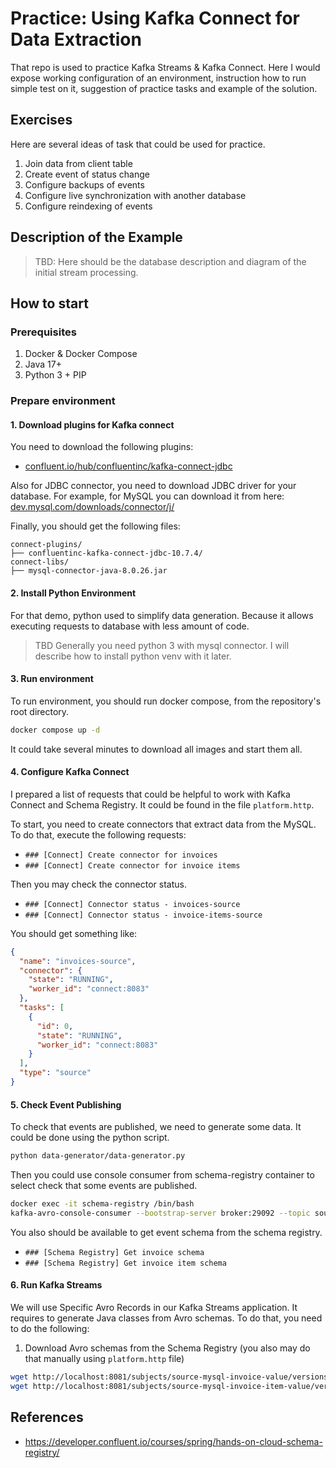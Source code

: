 # Practice: Using Kafka Connect for Data Extraction

That repo is used to practice Kafka Streams & Kafka Connect. Here I would 
expose working configuration of an environment, instruction how to run
simple test on it, suggestion of practice tasks and example of the solution. 

## Exercises

Here are several ideas of task that could be used for practice. 

1. Join data from client table
2. Create event of status change
3. Configure backups of events
4. Configure live synchronization with another database
5. Configure reindexing of events

## Description of the Example

> TBD: Here should be the database description and diagram of the initial
> stream processing.

## How to start

### Prerequisites

1. Docker & Docker Compose
2. Java 17+
3. Python 3 + PIP

### Prepare environment

#### 1. Download plugins for Kafka connect

You need to download the following plugins:

- [confluent.io/hub/confluentinc/kafka-connect-jdbc](https://www.confluent.io/hub/confluentinc/kafka-connect-jdbc)

Also for JDBC connector, you need to download JDBC driver for your database. For example, for MySQL you can download
it from here: [dev.mysql.com/downloads/connector/j/](https://dev.mysql.com/downloads/connector/j/)

Finally, you should get the following files:

```
connect-plugins/
├── confluentinc-kafka-connect-jdbc-10.7.4/
connect-libs/
├── mysql-connector-java-8.0.26.jar
```

#### 2. Install Python Environment

For that demo, python used to simplify data generation. Because it 
allows executing requests to database with less amount of code. 

> TBD
> Generally you need python 3 with mysql connector. I will describe how 
> to install python venv with it later. 

#### 3. Run environment

To run environment, you should run docker compose, from the repository's 
root directory.

```bash
docker compose up -d
```

It could take several minutes to download all images and start them all. 

#### 4. Configure Kafka Connect

I prepared a list of requests that could be helpful to work with 
Kafka Connect and Schema Registry. It could be found in the file 
`platform.http`.

To start, you need to create connectors that extract data from the MySQL. To do 
that, execute the following requests:

* `### [Connect] Create connector for invoices`
* `### [Connect] Create connector for invoice items`

Then you may check the connector status.

* `### [Connect] Connector status - invoices-source`
* `### [Connect] Connector status - invoice-items-source`

You should get something like:

```json
{
  "name": "invoices-source",
  "connector": {
    "state": "RUNNING",
    "worker_id": "connect:8083"
  },
  "tasks": [
    {
      "id": 0,
      "state": "RUNNING",
      "worker_id": "connect:8083"
    }
  ],
  "type": "source"
}
```

#### 5. Check Event Publishing 

To check that events are published, we need to generate some data. It 
could be done using the python script.

```bash
python data-generator/data-generator.py 
```

Then you could use console consumer from schema-registry container to 
select check that some events are published.

```bash
docker exec -it schema-registry /bin/bash
kafka-avro-console-consumer --bootstrap-server broker:29092 --topic source-mysql-invoice-item --from-beginning
```

You also should be available to get event schema from the schema registry.

* `### [Schema Registry] Get invoice schema`
* `### [Schema Registry] Get invoice item schema`

#### 6. Run Kafka Streams

We will use Specific Avro Records in our Kafka Streams application. It requires
to generate Java classes from Avro schemas. To do that, you need to do the following:

1. Download Avro schemas from the Schema Registry (you also may do that manually using 
`platform.http` file)
```bash
wget http://localhost:8081/subjects/source-mysql-invoice-value/versions/-1/schema -O stream/src/main/avro/Invoice.avsc
wget http://localhost:8081/subjects/source-mysql-invoice-item-value/versions/-1/schema -O stream/src/main/avro/InvoiceItem.avsc
```

## References

* https://developer.confluent.io/courses/spring/hands-on-cloud-schema-registry/